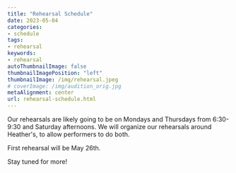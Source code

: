```yaml
---
title: "Rehearsal Schedule"
date: 2023-05-04
categories:
- schedule
tags:
- rehearsal
keywords:
- rehearsal
autoThumbnailImage: false
thumbnailImagePosition: "left"
thumbnailImage: /img/rehearsal.jpeg
# coverImage: /img/audition_orig.jpg
metaAlignment: center
url: rehearsal-schedule.html
---
```


Our rehearsals are likely going to be on Mondays and Thursdays from 6:30-9:30 and Saturday afternoons. We will organize our rehearsals around Heather's, to allow performers to do both.

First rehearsal will be May 26th.

Stay tuned for more!